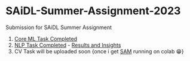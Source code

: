 # SAiDL-Summer-Assignment-2023
Submission for SAiDL Summer Assignment

1. [Core ML Task Completed](https://github.com/shreyasvinaya/SAiDL-Summer-Assignment-2023/blob/main/SAIDL_Assignment_CORE_ML.ipynb)
2. [NLP Task Completed](SAIDL_assignment_task2_NLP.ipynb) - [Results and Insights](NLP_Results.pdf)
3. CV Task will be uploaded soon {once i get [SAM](https://github.com/facebookresearch/segment-anything) running on colab 😁}
